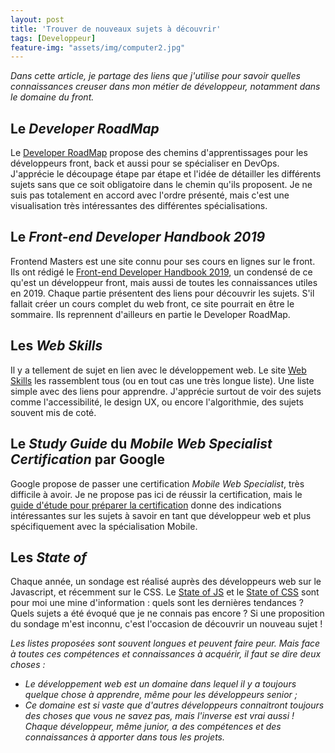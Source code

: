 ```yaml
---
layout: post
title: 'Trouver de nouveaux sujets à découvrir'
tags: [Developpeur]
feature-img: "assets/img/computer2.jpg"
---
```


_Dans cette article, je partage des liens que j'utilise pour savoir quelles connaissances creuser dans mon métier de développeur, notamment dans le domaine du front._

## Le _Developer RoadMap_ 

Le [Developer RoadMap](https://github.com/kamranahmedse/developer-roadmap) propose des chemins d'apprentissages pour les développeurs front, back et aussi pour se spécialiser en DevOps. 
J'apprécie le découpage étape par étape et l'idée de détailler les différents sujets sans que ce soit obligatoire dans le chemin qu'ils proposent.
Je ne suis pas totalement en accord avec l'ordre présenté, mais c'est une visualisation très intéressantes des différentes spécialisations. 

## Le _Front-end Developer Handbook 2019_

Frontend Masters est une site connu pour ses cours en lignes sur le front. Ils ont rédigé le [Front-end Developer Handbook 2019](https://frontendmasters.com/books/front-end-handbook/2019/), un condensé de ce qu'est un développeur front, mais aussi de toutes les connaissances utiles en 2019. Chaque partie présentent des liens pour découvrir les sujets. S'il fallait créer un cours complet du web front, ce site pourrait en être le sommaire.
Ils reprennent d'ailleurs en partie le Developer RoadMap.

## Les _Web Skills_
Il y a tellement de sujet en lien avec le développement web. Le site [Web Skills](https://andreasbm.github.io/web-skills/) les rassemblent tous (ou en tout cas une très longue liste). Une liste simple avec des liens pour apprendre. J'apprécie surtout de voir des sujets comme l'accessibilité, le design UX, ou encore l'algorithmie, des sujets souvent mis de coté.

## Le _Study Guide_ du _Mobile Web Specialist Certification_ par Google

Google propose de passer une certification _Mobile Web Specialist_, très difficile à avoir. Je ne propose pas ici de réussir la certification, mais le [guide d'étude pour préparer la certification](https://developers.google.com/certification/mobile-web-specialist/study-guide) donne des indications intéressantes sur les sujets à savoir en tant que développeur web et plus spécifiquement avec la spécialisation Mobile.

## Les _State of_

Chaque année, un sondage est réalisé auprès des développeurs web sur le Javascript, et récemment sur le CSS. Le [State of JS](https://stateofjs.com/) et le [State of CSS](https://2019.stateofcss.com/) sont pour moi une mine d'information : quels sont les dernières tendances ? Quels sujets a été évoqué que je ne connais pas encore ?
Si une proposition du sondage m'est inconnu, c'est l'occasion de découvrir un nouveau sujet !


_Les listes proposées sont souvent longues et peuvent faire peur. Mais face à toutes ces compétences et connaissances à acquérir, il faut se dire deux choses :_ 
- _Le développement web est un domaine dans lequel il y a toujours quelque chose à apprendre, même pour les développeurs senior ;_
- _Ce domaine est si vaste que d'autres développeurs connaitront toujours des choses que vous ne savez pas, mais l'inverse est vrai aussi ! Chaque développeur, même junior, a des compétences et des connaissances à apporter dans tous les projets._